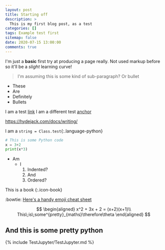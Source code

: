 ```yaml
---
layout: post
title: Starting off
description: >
  This is my first blog post, as a test
categories: []
tags: Example test first
sitemap: false
date: 2020-07-15 13:00:00
comments: true
---
```


I'm just a **basic** first try at producing a page really. Not used markup before so it'll be a *slight* learning curve!

> I'm assuming this is some kind of sub-paragraph? Or bullet

* These
* Are
* Definitely
* Bullets

I am a test [link](http://www.google.com)
I am a different test [anchor]

<https://hydejack.com/docs/writing/>

I am a `string = Class.test`{:.language-python}

~~~ python
# This is some Python code
x = 3+2
print(x*3)
~~~

* Am
  + I
    1. Indented?
    2. And
    3. Ordered?

[anchor]: http://www.youtube.com

This is a book
{:.icon-book}

:bowtie:
[Here's a handy emoji cheat sheet][jemojis]

[jemojis]: https://www.webfx.com/tools/emoji-cheat-sheet/ "Emojis"

$$
\begin{aligned}
    x^2 + 3x + 2 = (x+2)(x+1)\\
    This\;is\;some^{pretty}_{maths}\therefore\theta
\end{aligned}
$$


## And this is some pretty python
{% include TestJupyter/TestJupyter.md %}

